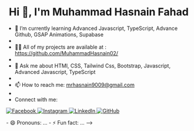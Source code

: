 <h1 align="center"><strong>Hi 👋, I'm Muhammad Hasnain Fahad</strong></h1>
          
- 🌱 I’m currently learning Advanced Javascript, TypeScript, Advance Github, GSAP Animations, Supabase
- 
- 👨‍💻 All of my projects are available at : https://github.com/MuhammadHasnain02/
- 
- 💬 Ask me about HTMl, CSS, Tailwind Css, Bootstrap, Javascript, Advanced Javascript, TypeScript
- 
- 📫 How to reach me: mrhasnain9009@gmail.com
- 
- Connect with me:

<!--
**MuhammadHasnain02/MuhammadHasnain02** is a ✨ _special_ ✨ repository because its `README.md` (this file) appears on your GitHub profile.

Here are some ideas to get you started:

- 🔭 I’m currently working on ...
- 🌱 I’m currently learning Advanced Javascript, TypeScript, Advance Github, GSAP Animations, Supabase
- 👨‍💻 All of my projects are available at : https://github.com/MuhammadHasnain02/
- 👯 I’m looking to collaborate on ...
- 🤔 I’m looking for help with ...
- 💬 Ask me about HTMl, CSS, Tailwind Css, Bootstrap, Javascript, Advanced Javascript, TypeScript
- 📫 How to reach me: mrhasnain9009@gmail.com
- Connect with me:
<p>
  <!-- Facebook -->
  <a href="https://www.facebook.com/hasnain.fahad.52/" target="_blank">
    <img src="https://img.icons8.com/color/48/000000/facebook.png" alt="Facebook"/>
  </a>

  <!-- Instagram -->
  <a href="https://www.instagram.com/muh_hasnain/" target="_blank">
    <img src="https://img.icons8.com/fluency/48/000000/instagram-new.png" alt="Instagram"/>
  </a>

  <!-- LinkedIn -->
  <a href="https://www.linkedin.com/in/" target="_blank">
    <img src="https://img.icons8.com/color/48/000000/linkedin.png" alt="LinkedIn"/>
  </a>

  <!-- GitHub -->
  <a href="https://github.com/MuhammadHasnain02" target="_blank">
    <img src="https://img.icons8.com/ios-glyphs/48/000000/github.png" alt="GitHub"/>
  </a>
</p>
- 😄 Pronouns: ...
- ⚡ Fun fact: ...
-->

